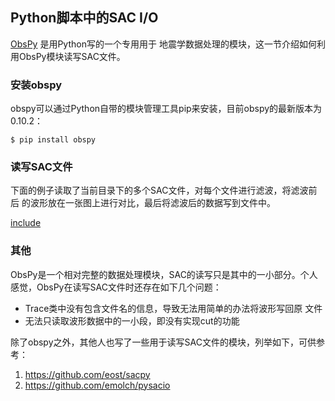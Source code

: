 ## Python脚本中的SAC I/O

[ObsPy](http://www.obspy.org) 是用Python写的一个专用用于
地震学数据处理的模块，这一节介绍如何利用ObsPy模块读写SAC文件。

### 安装obspy

obspy可以通过Python自带的模块管理工具pip来安装，目前obspy的最新版本为
0.10.2：

``` {.console}
$ pip install obspy
```

### 读写SAC文件

下面的例子读取了当前目录下的多个SAC文件，对每个文件进行滤波，将滤波前后
的波形放在一张图上进行对比，最后将滤波后的数据写到文件中。

[include](obspy-example.py)

### 其他

ObsPy是一个相对完整的数据处理模块，SAC的读写只是其中的一小部分。个人
感觉，ObsPy在读写SAC文件时还存在如下几个问题：

-   Trace类中没有包含文件名的信息，导致无法用简单的办法将波形写回原 文件
-   无法只读取波形数据中的一小段，即没有实现cut的功能

除了obspy之外，其他人也写了一些用于读写SAC文件的模块，列举如下，可供参考：

1.  <https://github.com/eost/sacpy>
2.  <https://github.com/emolch/pysacio>
